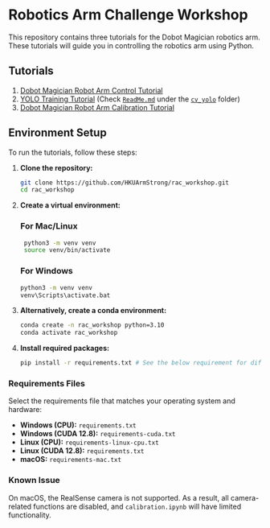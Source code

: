 # Robotics Arm Challenge Workshop

This repository contains three tutorials for the Dobot Magician robotics arm. These tutorials will guide you in controlling the robotics arm using Python.

## Tutorials

1. [Dobot Magician Robot Arm Control Tutorial](dobot.ipynb)
2. [YOLO Training Tutorial](cv_yolo/yolov8.ipynb) (Check [`ReadMe.md`](cv_yolo/ReadMe.md) under the [`cv_yolo`](cv_yolo) folder)
3. [Dobot Magician Robot Arm Calibration Tutorial](calibration.ipynb)

## Environment Setup

To run the tutorials, follow these steps:

1. **Clone the repository:**
    ```bash
    git clone https://github.com/HKUArmStrong/rac_workshop.git
    cd rac_workshop
    ```

2. **Create a virtual environment:**
    ### For Mac/Linux ###
   ```bash
    python3 -m venv venv
    source venv/bin/activate
    ```
    ### For Windows ###
    ```bash
    python3 -m venv venv
    venv\Scripts\activate.bat
    ```

4. **Alternatively, create a conda environment:**
    ```bash
    conda create -n rac_workshop python=3.10
    conda activate rac_workshop
    ```

5. **Install required packages:**
    ```bash
    pip install -r requirements.txt # See the below requirement for difference hardware and OS. 
    ```

  
### Requirements Files

Select the requirements file that matches your operating system and hardware:

- **Windows (CPU):** `requirements.txt`
- **Windows (CUDA 12.8):** `requirements-cuda.txt`
- **Linux (CPU):** `requirements-linux-cpu.txt`
- **Linux (CUDA 12.8):** `requirements.txt`
- **macOS:** `requirements-mac.txt`

### Known Issue
On macOS, the RealSense camera is not supported. As a result, all camera-related functions are disabled, and `calibration.ipynb` will have limited functionality.
